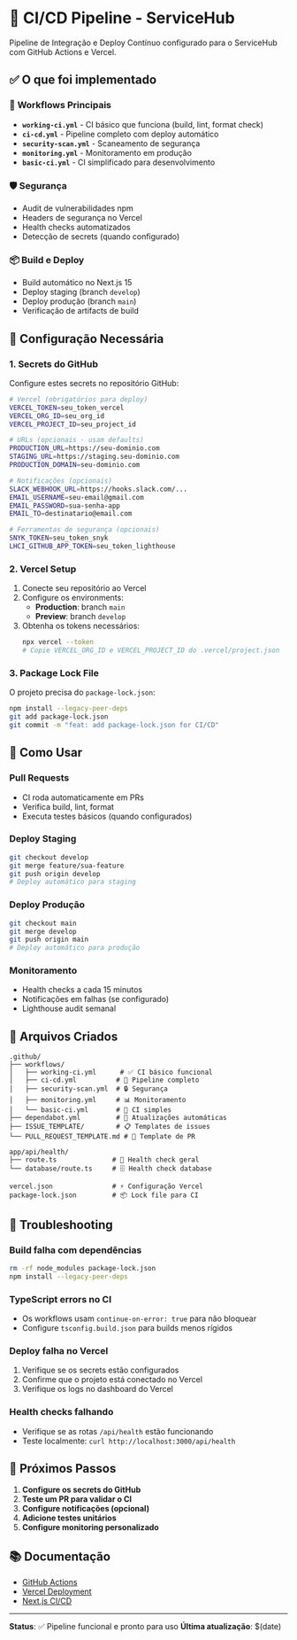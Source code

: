 # 🚀 CI/CD Pipeline - ServiceHub

Pipeline de Integração e Deploy Contínuo configurado para o ServiceHub com GitHub Actions e Vercel.

## ✅ O que foi implementado

### 🔄 **Workflows Principais**
- **`working-ci.yml`** - CI básico que funciona (build, lint, format check)
- **`ci-cd.yml`** - Pipeline completo com deploy automático
- **`security-scan.yml`** - Scaneamento de segurança
- **`monitoring.yml`** - Monitoramento em produção
- **`basic-ci.yml`** - CI simplificado para desenvolvimento

### 🛡️ **Segurança**
- Audit de vulnerabilidades npm
- Headers de segurança no Vercel
- Health checks automatizados
- Detecção de secrets (quando configurado)

### 📦 **Build e Deploy**
- Build automático no Next.js 15
- Deploy staging (branch `develop`)
- Deploy produção (branch `main`)
- Verificação de artifacts de build

## 🔧 Configuração Necessária

### 1. **Secrets do GitHub**
Configure estes secrets no repositório GitHub:

```bash
# Vercel (obrigatórios para deploy)
VERCEL_TOKEN=seu_token_vercel
VERCEL_ORG_ID=seu_org_id
VERCEL_PROJECT_ID=seu_project_id

# URLs (opcionais - usam defaults)
PRODUCTION_URL=https://seu-dominio.com
STAGING_URL=https://staging.seu-dominio.com
PRODUCTION_DOMAIN=seu-dominio.com

# Notificações (opcionais)
SLACK_WEBHOOK_URL=https://hooks.slack.com/...
EMAIL_USERNAME=seu-email@gmail.com
EMAIL_PASSWORD=sua-senha-app
EMAIL_TO=destinatario@email.com

# Ferramentas de segurança (opcionais)
SNYK_TOKEN=seu_token_snyk
LHCI_GITHUB_APP_TOKEN=seu_token_lighthouse
```

### 2. **Vercel Setup**
1. Conecte seu repositório ao Vercel
2. Configure os environments:
   - **Production**: branch `main`
   - **Preview**: branch `develop`
3. Obtenha os tokens necessários:
   ```bash
   npx vercel --token
   # Copie VERCEL_ORG_ID e VERCEL_PROJECT_ID do .vercel/project.json
   ```

### 3. **Package Lock File**
O projeto precisa do `package-lock.json`:
```bash
npm install --legacy-peer-deps
git add package-lock.json
git commit -m "feat: add package-lock.json for CI/CD"
```

## 🚀 Como Usar

### **Pull Requests**
- CI roda automaticamente em PRs
- Verifica build, lint, format
- Executa testes básicos (quando configurados)

### **Deploy Staging**
```bash
git checkout develop
git merge feature/sua-feature
git push origin develop
# Deploy automático para staging
```

### **Deploy Produção**
```bash
git checkout main
git merge develop
git push origin main
# Deploy automático para produção
```

### **Monitoramento**
- Health checks a cada 15 minutos
- Notificações em falhas (se configurado)
- Lighthouse audit semanal

## 📁 Arquivos Criados

```
.github/
├── workflows/
│   ├── working-ci.yml      # ✅ CI básico funcional
│   ├── ci-cd.yml          # 🚀 Pipeline completo
│   ├── security-scan.yml  # 🔒 Segurança
│   ├── monitoring.yml     # 📊 Monitoramento
│   └── basic-ci.yml       # 🔧 CI simples
├── dependabot.yml         # 🤖 Atualizações automáticas
├── ISSUE_TEMPLATE/        # 📋 Templates de issues
└── PULL_REQUEST_TEMPLATE.md # 📝 Template de PR

app/api/health/
├── route.ts              # 🏥 Health check geral
└── database/route.ts     # 🗄️ Health check database

vercel.json               # ⚡ Configuração Vercel
package-lock.json         # 📦 Lock file para CI
```

## 🐛 Troubleshooting

### **Build falha com dependências**
```bash
rm -rf node_modules package-lock.json
npm install --legacy-peer-deps
```

### **TypeScript errors no CI**
- Os workflows usam `continue-on-error: true` para não bloquear
- Configure `tsconfig.build.json` para builds menos rígidos

### **Deploy falha no Vercel**
1. Verifique se os secrets estão configurados
2. Confirme que o projeto está conectado no Vercel
3. Verifique os logs no dashboard do Vercel

### **Health checks falhando**
- Verifique se as rotas `/api/health` estão funcionando
- Teste localmente: `curl http://localhost:3000/api/health`

## 🎯 Próximos Passos

1. **Configure os secrets do GitHub**
2. **Teste um PR para validar o CI**
3. **Configure notificações (opcional)**
4. **Adicione testes unitários**
5. **Configure monitoring personalizado**

## 📚 Documentação

- [GitHub Actions](https://docs.github.com/actions)
- [Vercel Deployment](https://vercel.com/docs/deployments)
- [Next.js CI/CD](https://nextjs.org/docs/deployment)

---

**Status**: ✅ Pipeline funcional e pronto para uso
**Última atualização**: $(date)